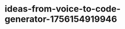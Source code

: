 # ideas-from-voice-to-code-generator-1756154919946
```json [ { "title": "Voice-Driven API Builder", "description": "أداة تتيح للمستخدمين إنشاء واجهات برمجة التطبيقات (APIs) باستخدام الأوامر الصوتية، مما يسهل على المطورين إنشاء خدمات جديدة بسرعة.", "mvp_plan": "1. تطوير واجهة بسيطة للتفاعل الصوتي. 2. استخدام مكتبة لتحويل الأوامر الصوتية إلى نص. 3. إنشاء نموذج أولي لإنشاء API استنادًا إلى الأوامر ...

